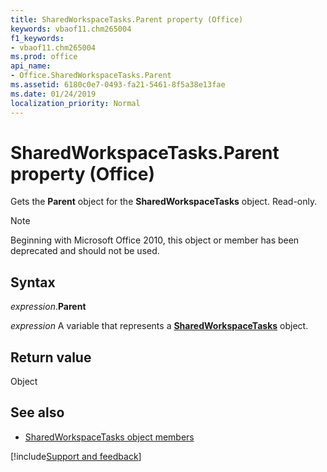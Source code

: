 ```yaml
---
title: SharedWorkspaceTasks.Parent property (Office)
keywords: vbaof11.chm265004
f1_keywords:
- vbaof11.chm265004
ms.prod: office
api_name:
- Office.SharedWorkspaceTasks.Parent
ms.assetid: 6180c0e7-0493-fa21-5461-8f5a38e13fae
ms.date: 01/24/2019
localization_priority: Normal
---
```



# SharedWorkspaceTasks.Parent property (Office)

Gets the **Parent** object for the **SharedWorkspaceTasks** object. Read-only.

> [!NOTE] 
> Beginning with Microsoft Office 2010, this object or member has been deprecated and should not be used.


## Syntax

_expression_.**Parent**

_expression_ A variable that represents a **[SharedWorkspaceTasks](Office.SharedWorkspaceTasks.md)** object.


## Return value

Object


## See also

- [SharedWorkspaceTasks object members](overview/Library-Reference/sharedworkspacetasks-members-office.md)



[!include[Support and feedback](~/includes/feedback-boilerplate.md)]